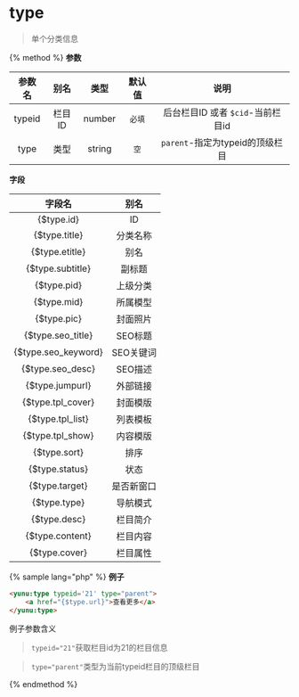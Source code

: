 # type

> 单个分类信息

{% method %}
**参数**

|参数名|别名|类型|默认值|说明|
|:----:|:--:|:--:|:----:|:--:|
|typeid|栏目ID|number|`必填`|后台栏目ID 或者 `$cid`-当前栏目id|
|type|类型|string|`空`|`parent`-指定为typeid的顶级栏目|


**字段**

|字段名|别名|
|:----:|:--:|
|{$type.id}|ID|
|{$type.title}|分类名称|
|{$type.etitle}|别名|
|{$type.subtitle}|副标题|
|{$type.pid}|上级分类|
|{$type.mid}|所属模型|
|{$type.pic}|封面照片|
|{$type.seo_title}|SEO标题|
|{$type.seo_keyword}|SEO关键词|
|{$type.seo_desc}|SEO描述|
|{$type.jumpurl}|外部链接|
|{$type.tpl_cover}|封面模版|
|{$type.tpl_list}|列表模板|
|{$type.tpl_show}|内容模版|
|{$type.sort}|排序|
|{$type.status}|状态|
|{$type.target}|是否新窗口|
|{$type.type}|导航模式|
|{$type.desc}|栏目简介|
|{$type.content}|栏目内容|
|{$type.cover}|栏目属性|

{% sample lang="php" %}
**例子**

```html
<yunu:type typeid='21' type="parent">
    <a href="{$type.url}">查看更多</a>
</yunu:type>
```

例子参数含义

>`typeid="21"`获取栏目id为21的栏目信息

>`type="parent"`类型为当前typeid栏目的顶级栏目

{% endmethod %}
